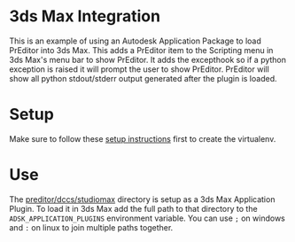 # 3ds Max Integration

This is an example of using an Autodesk Application Package to load PrEditor into
3ds Max. This adds a PrEditor item to the Scripting menu in 3ds Max's menu bar
to show PrEditor. It adds the excepthook so if a python exception is raised
it will prompt the user to show PrEditor. PrEditor will show all python stdout/stderr
output generated after the plugin is loaded.

# Setup

Make sure to follow these [setup instructions](/preditor/README.md#Setup) first to create the virtualenv.

# Use

The [preditor/dccs/studiomax](/preditor/dccs/studiomax) directory is setup as a 3ds Max Application Plugin.
To load it in 3ds Max add the full path to that directory to the `ADSK_APPLICATION_PLUGINS` environment
variable. You can use `;` on windows and `:` on linux to join multiple paths together.
